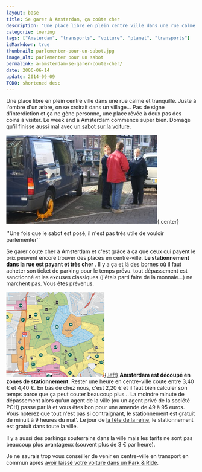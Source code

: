 ```yaml
---
layout: base
title: Se garer à Amsterdam, ça coûte cher
description: "Une place libre en plein centre ville dans une rue calme et tranquille. Juste à l'ombre d'un arbre, on se croirait dans un village... Pas de signe d'interdicti"
categorie: toering
tags: ["Amsterdam", "transports", "voiture", "planet", "transports"]
isMarkdown: true
thumbnail: parlementer-pour-un-sabot.jpg
image_alt: parlementer pour un sabot
permalink: a-amsterdam-se-garer-coute-cher/
date: 2006-06-14
update: 2014-09-09
TODO: shortened desc
---
```


Une place libre en plein centre ville dans une rue calme et tranquille. Juste à l'ombre d'un arbre, on se croirait dans un village... Pas de signe d'interdiction et ça ne gène personne, une place rêvée à deux pas des coins à visiter. Le week end à Amsterdam commence super bien. Domage qu'il finisse aussi mal avec [un sabot sur la voiture](http://www.stadstoezicht.amsterdam.nl/live/index.jsp?nav=1964&loc=10880&det=1731).

![parlementer pour un sabot](parlementer-pour-un-sabot.jpg){.center}

''Une  fois que le sabot est posé, il n'est pas très utile de vouloir parlementer''

Se garer coute cher à Amsterdam et c'est grâce à ça que ceux qui payent le prix peuvent encore trouver des places en centre-ville. **Le stationnement dans la rue est payant et très cher** . Il y a ça et là des bornes où il faut acheter son ticket de parking pour le temps prévu. tout dépassement est sanctionné et les excuses classiques (j'étais parti faire de la monnaie...) ne marchent pas. Vous êtes prévenus.

[![Les zones de stationnement en 2008](2008-overzichtskaarten-stadstoez.png){.left}](/files/2008/2008-overzichtskaarten_stadstoez.png)
**Amsterdam est découpé en zones de stationnement**. Rester une heure en centre-ville coute entre 3,40 € et 4,40 €. En bas de chez nous, c'est 2,20 € et il faut bien calculer son temps parce que ça peut couter beaucoup plus... La moindre minute de dépassement alors qu'un agent de la ville (ou un agent privé de la société PCH) passe par là et vous êtes bon pour une amende de 49 à 95 euros. Vous noterez que tout n'est pas si contraignant, le stationnement est gratuit de minuit à 9 heures du mat'. Le jour de [la fête de la reine](/?q=koninginnedag), le stationnement est gratuit dans toute la ville.

Il y a aussi des parkings souterrains dans la ville mais les tarifs ne sont pas beaucoup plus avantageux (souvent plus de 3 € par heure). 

Je ne saurais trop vous conseiller de venir en centre-ville en transport en commun après [avoir laissé votre voiture dans un Park & Ride](/pour-ceux-qui-viennent-nous-voir-en-voiture).
